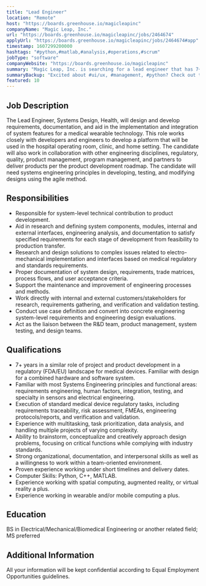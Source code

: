 ```yaml
---
title: "Lead Engineer"
location: "Remote"
host: "https://boards.greenhouse.io/magicleapinc"
companyName: "Magic Leap, Inc."
url: "https://boards.greenhouse.io/magicleapinc/jobs/2464674"
applyUrl: "https://boards.greenhouse.io/magicleapinc/jobs/2464674#app"
timestamp: 1607299200000
hashtags: "#python,#matlab,#analysis,#operations,#scrum"
jobType: "software"
companyWebsite: "https://boards.greenhouse.io/magicleapinc"
summary: "Magic Leap, Inc. is searching for a lead engineer that has 7+ years in a similar role of project and product development in a regulatory."
summaryBackup: "Excited about #ui/ux, #management, #python? Check out this job post!"
featured: 10
---
```


## Job Description

The Lead Engineer, Systems Design, Health, will design and develop requirements, documentation, and aid in the implementation and integration of system features for a medical wearable technology. This role works closely with developers and engineers to develop a platform that will be used in the hospital operating room, clinic, and home setting. The candidate will also work in collaboration with other engineering disciplines, regulatory, quality, product management, program management, and partners to deliver products per the product development roadmap. The candidate will need systems engineering principles in developing, testing, and modifying designs using the agile method.

## Responsibilities

*   Responsible for system-level technical contribution to product development. 
*   Aid in research and defining system components, modules, internal and external interfaces, engineering analysis, and documentation to satisfy specified requirements for each stage of development from feasibility to production transfer.
*   Research and design solutions to complex issues related to electro-mechanical implementation and interfaces based on medical regulatory and standards requirements.
*   Proper documentation of system design, requirements, trade matrices, process flows, and user acceptance criteria.
*   Support the maintenance and improvement of engineering processes and methods.
*   Work directly with internal and external customers/stakeholders for research, requirements gathering, and verification and validation testing.
*   Conduct use case definition and convert into concrete engineering system-level requirements and engineering design evaluations.
*   Act as the liaison between the R&D team, product management, system testing, and design teams.

## Qualifications

*   7+ years in a similar role of project and product development in a regulatory (FDA/EU) landscape for medical devices. Familiar with design for a combined hardware and software system.
*   Familiar with most Systems Engineering principles and functional areas: requirements engineering, human factors, integration, testing, and specialty in sensors and electrical engineering.
*   Execution of standard medical device regulatory tasks, including requirements traceability, risk assessment, FMEAs, engineering protocols/reports, and verification and validation.
*   Experience with multitasking, task prioritization, data analysis, and handling multiple projects of varying complexity.
*   Ability to brainstorm, conceptualize and creatively approach design problems, focusing on critical functions while complying with industry standards.
*   Strong organizational, documentation, and interpersonal skills as well as a willingness to work within a team-oriented environment.
*   Proven experience working under short timelines and delivery dates.
*   Computer Skills: Python, C++, MATLAB.
*   Experience working with spatial computing, augmented reality, or virtual reality a plus.
*   Experience working in wearable and/or mobile computing a plus.

## Education

BS in Electrical/Mechanical/Biomedical Engineering or another related field; MS preferred

## Additional Information

All your information will be kept confidential according to Equal Employment Opportunities guidelines.
